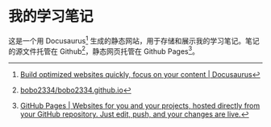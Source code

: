 # 我的学习笔记

这是一个用 Docusaurus[^1] 生成的静态网站，用于存储和展示我的学习笔记。笔记的源文件托管在 Github[^2]，静态网页托管在 Github Pages[^3]。

[^1]: [Build optimized websites quickly, focus on your content | Docusaurus](https://docusaurus.io/zh-CN/)
[^2]: [bobo2334/bobo2334.github.io](https://github.com/bobo2334/bobo2334.github.io)
[^3]: [GitHub Pages | Websites for you and your projects, hosted directly from your GitHub repository. Just edit, push, and your changes are live.](https://pages.github.com/)
